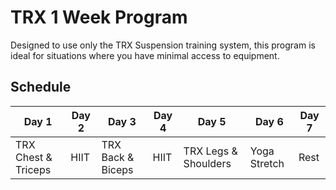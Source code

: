 # TRX 1 Week Program

Designed to use only the TRX Suspension training system, this program is ideal for situations where you have minimal access to equipment.

## Schedule

| Day 1 | Day 2 | Day 3 | Day 4 | Day 5 | Day 6 | Day 7 |
|-------|-------|-------|-------|-------|-------|-------|
| TRX Chest & Triceps | HIIT | TRX Back & Biceps | HIIT | TRX Legs & Shoulders | Yoga Stretch | Rest |